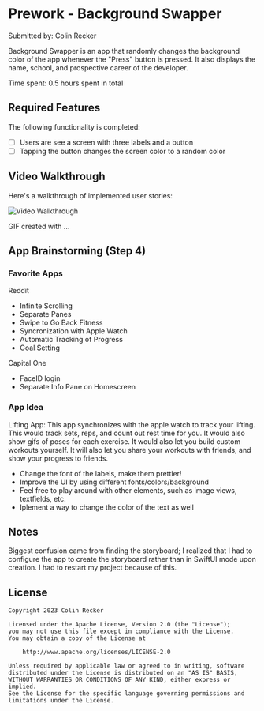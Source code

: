 # Prework - Background Swapper

Submitted by: Colin Recker

Background Swapper is an app that randomly changes the background color of the app whenever the "Press" button is pressed. It also displays the name, school, and prospective career of the developer.

Time spent: 0.5 hours spent in total

## Required Features

The following functionality is completed:

- [ ] Users are see a screen with three labels and a button
- [ ] Tapping the button changes the screen color to a random color
 
## Video Walkthrough

Here's a walkthrough of implemented user stories:

<img src='http://i.imgur.com/link/to/your/gif/file.gif' title='Video Walkthrough' width='' alt='Video Walkthrough' />

<!-- Replace this with whatever GIF tool you used! -->
GIF created with ...  
<!-- Recommended tools:
[Kap](https://getkap.co/) for macOS
[ScreenToGif](https://www.screentogif.com/) for Windows
[peek](https://github.com/phw/peek) for Linux. -->

## App Brainstorming (Step 4)

### Favorite Apps
Reddit
- Infinite Scrolling
- Separate Panes
- Swipe to Go Back
Fitness
- Syncronization with Apple Watch
- Automatic Tracking of Progress
- Goal Setting

Capital One
- FaceID login
- Separate Info Pane on Homescreen

### App Idea
Lifting App:
This app synchronizes with the apple watch to track your lifting. This would track sets, reps, and count out rest time for you. It would also show gifs of poses for each exercise. It would also let you build custom workouts yourself. It will also let you share your workouts with friends, and show your progress to friends.

- Change the font of the labels, make them prettier!
- Improve the UI by using different fonts/colors/background
- Feel free to play around with other elements, such as image views, textfields, etc.
- Iplement a way to change the color of the text as well

## Notes

Biggest confusion came from finding the storyboard; I realized that I had to configure the app to create the storyboard rather than in SwiftUI mode upon creation. I had to restart my project because of this.

## License

    Copyright 2023 Colin Recker

    Licensed under the Apache License, Version 2.0 (the "License");
    you may not use this file except in compliance with the License.
    You may obtain a copy of the License at

        http://www.apache.org/licenses/LICENSE-2.0

    Unless required by applicable law or agreed to in writing, software
    distributed under the License is distributed on an "AS IS" BASIS,
    WITHOUT WARRANTIES OR CONDITIONS OF ANY KIND, either express or implied.
    See the License for the specific language governing permissions and
    limitations under the License.
